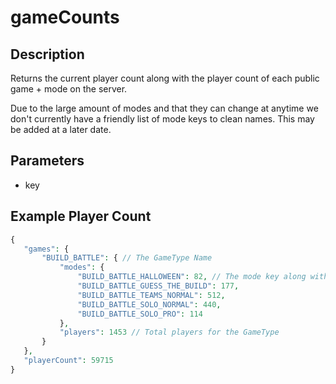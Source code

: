# gameCounts

## Description
Returns the current player count along with the player count of each public game + mode on the server. 

Due to the large amount of modes and that they can change at anytime we don't currently have a friendly list of mode keys to clean names. This may be added at a later date.
 
## Parameters
- key

## Example Player Count
 ```php
{
    "games": {
        "BUILD_BATTLE": { // The GameType Name
            "modes": {
                "BUILD_BATTLE_HALLOWEEN": 82, // The mode key along with the player count
                "BUILD_BATTLE_GUESS_THE_BUILD": 177,
                "BUILD_BATTLE_TEAMS_NORMAL": 512,
                "BUILD_BATTLE_SOLO_NORMAL": 440,
                "BUILD_BATTLE_SOLO_PRO": 114
            },
            "players": 1453 // Total players for the GameType
        }
    },
    "playerCount": 59715
}
```
